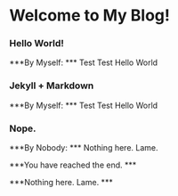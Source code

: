 # Welcome to My Blog!

### Hello World!
***By Myself: ***
Test Test Hello World

### Jekyll + Markdown
***By Myself: ***
Test Test Hello World

### Nope.
***By Nobody: ***
Nothing here. Lame.




***You have reached the end. ***

***Nothing here. Lame. ***
